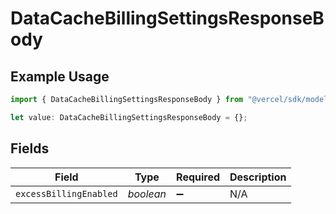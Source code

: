 # DataCacheBillingSettingsResponseBody

## Example Usage

```typescript
import { DataCacheBillingSettingsResponseBody } from "@vercel/sdk/models/operations";

let value: DataCacheBillingSettingsResponseBody = {};
```

## Fields

| Field                  | Type                   | Required               | Description            |
| ---------------------- | ---------------------- | ---------------------- | ---------------------- |
| `excessBillingEnabled` | *boolean*              | :heavy_minus_sign:     | N/A                    |